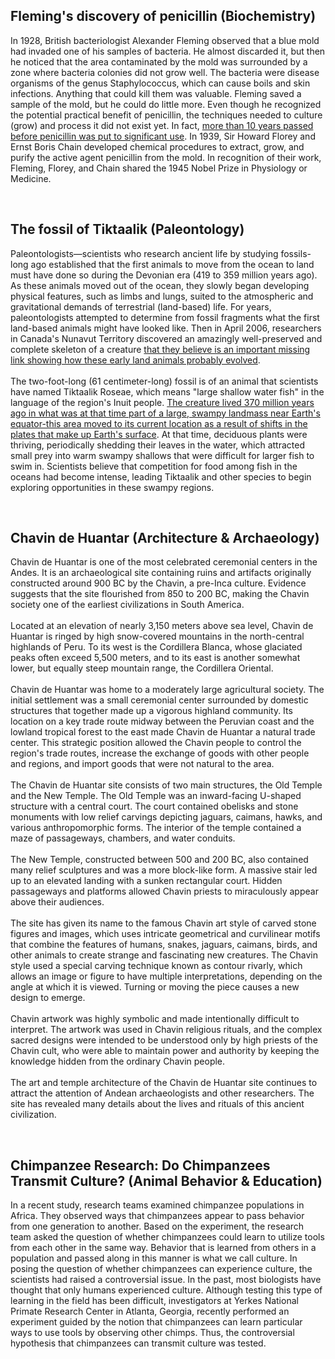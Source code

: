 ## Fleming's discovery of penicillin (Biochemistry)
In 1928, British bacteriologist Alexander Fleming observed that a blue mold had invaded one of his samples of bacteria. He almost discarded it, but then he noticed that the area contaminated by the mold was surrounded by a zone where bacteria colonies did not grow well. The bacteria were disease organisms of the genus Staphylococcus, which can cause boils and skin infections. Anything that could kill them was valuable. Fleming saved a sample of the mold, but he could do little more. Even though he recognized the potential practical benefit of penicillin, the techniques needed to culture (grow) and process it did not exist yet. In fact, <ins>more than 10 years passed before penicillin was put to significant use</ins>. In 1939, Sir Howard Florey and Ernst Boris Chain developed chemical procedures to extract, grow, and purify the active agent penicillin from the mold. In recognition of their work, Fleming, Florey, and Chain shared the 1945 Nobel Prize in Physiology or Medicine.<br/>

<br/>

## The fossil of Tiktaalik (Paleontology)
Paleontologists—scientists who research ancient life by studying fossils- long ago established that the first animals to move from the ocean to land must have done so during the Devonian era (419 to 359 million years ago). As these animals moved out of the ocean, they slowly began developing physical features, such as limbs and lungs, suited to the atmospheric and gravitational demands of terrestrial (land-based) life. For years, paleontologists attempted to determine from fossil fragments what the first land-based animals might have looked like. Then in April 2006, researchers in Canada's Nunavut Territory discovered an amazingly well-preserved and complete skeleton of a creature <ins>that they believe is an important missing link showing how these early land animals probably evolved</ins>.<br/><br/>
The two-foot-long (61 centimeter-long) fossil is of an animal that scientists have named Tiktaalik Roseae, which means "large shallow water fish" in the language of the region's Inuit people. <ins>The creature lived 370 million years ago in what was at that time part of a large, swampy landmass near Earth's equator-this area moved to its current location as a result of shifts in the plates that make up Earth's surface</ins>. At that time, deciduous plants were thriving, periodically shedding their leaves in the water, which attracted small prey into warm swampy shallows that were difficult for larger fish to swim in. Scientists believe that competition for food among fish in the oceans had become intense, leading Tiktaalik and other species to begin exploring opportunities in these swampy regions.<br/>

<br/>

## Chavin de Huantar (Architecture & Archaeology)
Chavin de Huantar is one of the most celebrated ceremonial centers in the Andes. It is an archaeological site containing ruins and artifacts originally constructed around 900 BC by the Chavin, a pre-Inca culture. Evidence suggests that the site flourished from 850 to 200 BC, making the Chavin society one of the earliest civilizations in South America.<br/><br/>
Located at an elevation of nearly 3,150 meters above sea level, Chavin de Huantar is ringed by high snow-covered mountains in the north-central highlands of Peru. To its west is the Cordillera Blanca, whose glaciated peaks often exceed 5,500 meters, and to its east is another somewhat lower, but equally steep mountain range, the Cordillera Oriental.<br/><br/>
Chavin de Huantar was home to a moderately large agricultural society. The initial settlement was a small ceremonial center surrounded by domestic structures that together made up a vigorous highland community. Its location on a key trade route midway between the Peruvian coast and the lowland tropical forest to the east made Chavin de Huantar a natural trade center. This strategic position allowed the Chavin people to control the region's trade routes, increase the exchange of goods with other people and regions, and import goods that were not natural to the area.<br/><br/>
The Chavin de Huantar site consists of two main structures, the Old Temple and the New Temple. The Old Temple was an inward-facing U-shaped structure with a central court. The court contained obelisks and stone monuments with low relief carvings depicting jaguars, caimans, hawks, and various anthropomorphic forms. The interior of the temple contained a maze of passageways, chambers, and water conduits.<br/><br/>
The New Temple, constructed between 500 and 200 BC, also contained many relief sculptures and was a more block-like form. A massive stair led up to an elevated landing with a sunken rectangular court. Hidden passageways and platforms allowed Chavin priests to miraculously appear above their audiences.<br/><br/>
The site has given its name to the famous Chavin art style of carved stone figures and images, which uses intricate geometrical and curvilinear motifs that combine the features of humans, snakes, jaguars, caimans, birds, and other animals to create strange and fascinating new creatures. The Chavin style used a special carving technique known as contour rivarly, which allows an image or figure to have multiple interpretations, depending on the angle at which it is viewed. Turning or moving the piece causes a new design to emerge.<br/><br/>
Chavin artwork was highly symbolic and made intentionally difficult to interpret. The artwork was used in Chavin religious rituals, and the complex sacred designs were intended to be understood only by high priests of the Chavin cult, who were able to maintain power and authority by keeping the knowledge hidden from the ordinary Chavin people.<br/><br/>
The art and temple architecture of the Chavin de Huantar site continues to attract the attention of Andean archaeologists and other researchers. The site has revealed many details about the lives and rituals of this ancient civilization.<br/>

<br/>

## Chimpanzee Research: Do Chimpanzees Transmit Culture? (Animal Behavior & Education)
In a recent study, research teams examined chimpanzee populations in Africa. They observed ways that chimpanzees appear to pass behavior from one generation to another. Based on the experiment, the research team asked the question of whether chimpanzees could learn to utilize tools from each other in the same way. Behavior that is learned from others in a population and passed along in this manner is what we call culture. In posing the question of whether chimpanzees can experience culture, the scientists had raised a controversial issue. In the past, most biologists have thought that only humans experienced culture. Although testing this type of learning in the field has been difficult, investigators at Yerkes National Primate Research Center in Atlanta, Georgia, recently performed an experiment guided by the notion that chimpanzees can learn particular ways to use tools by observing other chimps. Thus, the controversial hypothesis that chimpanzees can transmit culture was tested.
